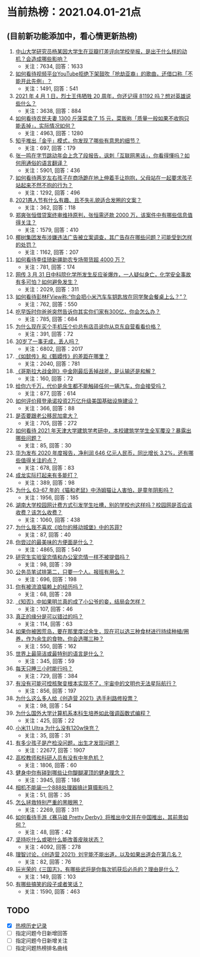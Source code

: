 # 当前热榜：2021.04.01-21点
## (目前新功能添加中，看心情更新热榜)
1. [中山大学研究员杨某因大学生在豆瓣打差评向学校举报，是出于什么样的动机？会造成哪些影响？](https://www.zhihu.com/question/451966718)
    * 关注：7634, 回答：1633
2. [如何看待视频平台YouTube拒绝下架鼓吹「抢劫亚裔」的歌曲，还借口称「不能开此先例」？](https://www.zhihu.com/question/452206336)
    * 关注：1491, 回答：541
3. [2021 年 4 月 1 日，烈士王伟牺牲 20 周年，你还记得 81192 吗？想对英雄说些什么？](https://www.zhihu.com/question/452221708)
    * 关注：3638, 回答：884
4. [如何看待农民夫妻 1300 斤菠菜卖了 15 元，菜贩称「质量一般如果不收购只能丢掉」，实际情况如何？](https://www.zhihu.com/question/452058910)
    * 关注：4963, 回答：1280
5. [知乎推出「金乎」模式，你发现了哪些有意思的细节？](https://www.zhihu.com/question/452350155)
    * 关注：697, 回答：179
6. [张一鸣在字节跳动年会上念了段报告，讽刺「互联网黑话」，你看得懂吗？如何用通俗的语言翻译？](https://www.zhihu.com/question/452077814)
    * 关注：5901, 回答：436
7. [如何看待两岁左右孩子在商场跪在地上伸着手让抱抱，父母站在一起要求孩子站起来不然不抱的行为？](https://www.zhihu.com/question/452012204)
    * 关注：1292, 回答：496
8. [2021愚人节有什么有趣、且不失礼貌适合发圈的文案？](https://www.zhihu.com/question/452181952)
    * 关注：362, 回答：118
9. [郑爽张恒借贷案终审维持原判，张恒需还款 2000 万，该案件中有哪些信息值得关注？](https://www.zhihu.com/question/452239924)
    * 关注：1579, 回答：410
10. [椰树集团发布涉嫌违法广告被立案调查，其广告存在哪些问题？可能受到怎样的处罚？](https://www.zhihu.com/question/452260357)
    * 关注：1162, 回答：207
11. [如何看待李佳琦新疆助农专场带货超 4000 万？](https://www.zhihu.com/question/452243669)
    * 关注：781, 回答：174
12. [网传 3 月 31 日中科院化学所发生反应釜爆炸，一人疑似身亡，化学安全事故有多可怕？如何避免发生？](https://www.zhihu.com/question/452354028)
    * 关注：2029, 回答：311
13. [如何看待彭林FView称:“你会把小米汽车车钥匙放在同学聚会餐桌上么？ ​​​”？](https://www.zhihu.com/question/452177974)
    * 关注：762, 回答：550
14. [吃早饭时你爸爸突然告诉你其实你们家有300亿，你会怎么办？](https://www.zhihu.com/question/447823721)
    * 关注：785, 回答：684
15. [为什么现在买个手机压个价总有店员说你从京东自营看看价格？](https://www.zhihu.com/question/451443024)
    * 关注：391, 回答：72
16. [30岁了一事无成，丢人吗？](https://www.zhihu.com/question/439543219)
    * 关注：6802, 回答：2017
17. [《如懿传》和《甄嬛传》的差距在哪里？](https://www.zhihu.com/question/291256573)
    * 关注：2040, 回答：781
18. [《哥斯拉大战金刚》中金刚最后丢掉战斧，是认输还是和解？](https://www.zhihu.com/question/451584283)
    * 关注：160, 回答：72
19. [给你六千万，代价是余生都不能触碰任何一辆汽车，你会接受吗？](https://www.zhihu.com/question/451405101)
    * 关注：877, 回答：614
20. [如何评价拜登承诺投资2万亿升级美国基础设施建设？](https://www.zhihu.com/question/449668091)
    * 关注：366, 回答：88
21. [是否要跟老公移民加拿大？](https://www.zhihu.com/question/312641391)
    * 关注：705, 回答：272
22. [如何看待 2021 年天津大学建筑学考研中，本校建筑学学生全军覆没？暴露出哪些问题？](https://www.zhihu.com/question/451892894)
    * 关注：85, 回答：30
23. [华为发布 2020 年度报告，净利润 646 亿元人民币，同比增长 3.2%，还有哪些值得关注的点？](https://www.zhihu.com/question/452212619)
    * 关注：678, 回答：83
24. [成龙实际打起来有多能打？](https://www.zhihu.com/question/30876851)
    * 关注：389, 回答：98
25. [为什么 63-67 年的《猫和老鼠》中汤姆猫让人害怕，是童年阴影吗？](https://www.zhihu.com/question/406335675)
    * 关注：1956, 回答：185
26. [湖南大学校园网计费方式引发学生吐槽，别的学校也这样吗？校园网是否应该收费？该怎么收费？](https://www.zhihu.com/question/452174010)
    * 关注：1060, 回答：438
27. [为什么我不喜欢《哈尔的移动城堡》中的苏菲?](https://www.zhihu.com/question/386090089)
    * 关注：87, 回答：40
28. [你尝过的最美味的方便面是什么？](https://www.zhihu.com/question/417607029)
    * 关注：4865, 回答：540
29. [研究生实验室恋情和办公室恋情一样不被提倡吗？](https://www.zhihu.com/question/422926125)
    * 关注：98, 回答：39
30. [公务员笔试排第二，只要一个人。报班有用么？](https://www.zhihu.com/question/351666167)
    * 关注：696, 回答：198
31. [你有被流浪猫赖上的经历吗？](https://www.zhihu.com/question/450685726)
    * 关注：68, 回答：28
32. [《知否》中如果明兰真的成了小公爷的妾，结局会怎样？](https://www.zhihu.com/question/451080829)
    * 关注：107, 回答：46
33. [真正的缘分是可以错过的吗？](https://www.zhihu.com/question/442241584)
    * 关注：114, 回答：63
34. [如果你被困荒岛，要在那里度过余生，现在可以选三种食材进行持续种植/圈养，作为余生的食物，你会选哪三种？](https://www.zhihu.com/question/452300337)
    * 关注：550, 回答：162
35. [世界上最简洁或最特别的语言是什么？](https://www.zhihu.com/question/396986628)
    * 关注：345, 回答：59
36. [每天只睡三小时能行吗？](https://www.zhihu.com/question/448694249)
    * 关注：729, 回答：384
37. [有没有可能可控核聚变根本实现不了，宇宙中的文明也无法星际航行？](https://www.zhihu.com/question/392450233)
    * 关注：856, 回答：197
38. [为什么这么多人给《创造营 2021》选手利路修投票？](https://www.zhihu.com/question/451994265)
    * 关注：98, 回答：54
39. [为什么国外大学计算机系本科生培养如此强调函数式编程？](https://www.zhihu.com/question/450773131)
    * 关注：425, 回答：22
40. [小米11 Ultra 为什么没有120w快充？](https://www.zhihu.com/question/451925809)
    * 关注：35, 回答：31
41. [有多少孩子是产检没问题，出生才发现问题？](https://www.zhihu.com/question/320505054)
    * 关注：22677, 回答：1907
42. [高校教师和科研人员有没有中年危机？](https://www.zhihu.com/question/315635424)
    * 关注：1806, 回答：60
43. [健身中你有碰到哪些让你醍醐灌顶的健身理念？](https://www.zhihu.com/question/436057757)
    * 关注：3945, 回答：186
44. [相机不能装一个888处理器搞计算摄影吗？](https://www.zhihu.com/question/452031529)
    * 关注：51, 回答：35
45. [怎么拯救特别严重的黑眼圈？](https://www.zhihu.com/question/27592542)
    * 关注：2269, 回答：311
46. [如何看待手游《赛马娘 Pretty Derby》将推出中文并在中国推出，其前景如何？](https://www.zhihu.com/question/452003294)
    * 关注：48, 回答：42
47. [坚持吃什么或喝什么能改善皮肤状态？](https://www.zhihu.com/question/284643508)
    * 关注：4092, 回答：278
48. [理智讨论，《创造营 2021》刘宇能不能出道，以及如果出道会在第几名？](https://www.zhihu.com/question/451596006)
    * 关注：82, 回答：76
49. [玩光荣的《三国志》，有哪些武将是你每次抓获后必杀的？理由是什么？](https://www.zhihu.com/question/23441079)
    * 关注：149, 回答：103
50. [有哪些搞笑的段子或者笑话？](https://www.zhihu.com/question/41581497)
    * 关注：1590, 回答：463
## TODO
* [x] [热榜历史记录](hot_history/AllHot.md)
* [ ] 指定问题今日新增回答
* [ ] 指定问题今日新增关注
* [ ] 指定问题热榜排名曲线
